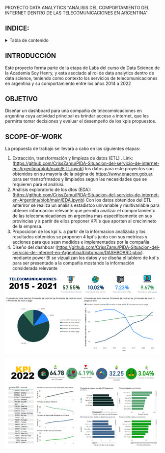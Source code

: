 PROYECTO DATA ANALYTICS "ANÁLISIS DEL COMPORTAMIENTO DEL INTERNET DENTRO DE LAS TELECOMUNICACIONES EN ARGENTINA"

## INDICE:
<!-- TABLE OF CONTENTS -->
<details>
  <summary>Tabla de contenido</summary>
  <ol>
    <li><a href="#INDICE">ÍNDICE</a></li>
    <li><a href="#INTRODUCCIÓN">INTRODUCCIÓN</a></li>
    <li><a href="#OBJETIVO">OBJETIVO</a></li>
    <li><a href="#SCOPE-OF-WORK">SCOPE OF WORK</a></li>
  </ol>
</details>

## INTRODUCCIÓN
Este proyecto forma parte de la etapa de Labs del curso de Data Science de la Academia Soy Henry, y esta asociado al rol de data analytics dentro de data science, teniendo como contexto los servicios de telecomunicaciones en argentina y su comportamiento entre los años 2014 a 2022 

## OBJETIVO
Diseñar un dashboard para una compañia de telecomnicaciones en argentina cuya actividad principal es brindar acceso a internet, que les permirta tomar decisiones y evaluar el desempeño de los kpis propuestos.

## SCOPE-OF-WORK
La propuesta de trabajo se llevará a cabo en las siguientes etapas:

1. Extracción, transformación y limpieza de datos (ETL) . Link: (https://github.com/CrissZamu/PIDA-Situacion-del-servicio-de-internet-en-Argentina/blob/main/ETL.ipynb)
los datos para este proyectos son obtenidos en su mayoria de la página de https://www.enacom.gob.ar. para ser transofrmados y limpiados segun las necesidades que se requieren para el análsisi.
2. Análisis exploratorio de los dtos (EDA): (https://github.com/CrissZamu/PIDA-Situacion-del-servicio-de-internet-en-Argentina/blob/main/EDA.ipynb)
Con los datos obtenidos del ETL anteriror se realiza un analisis estadistco univariable y multivariable para obtener información relevante que permita analizar el comportamiento de las telecomunicaciones en argentina mas especificamente en sus provincias y a partir de ellos proponer KPI´s que aporten al crecimineto de la empresa. 
3. Propocicion de los kpi´s. a partir de la informacion analizada y los resultados obtenidos se proponen 4 kpi´s junto con sus metricas y acciones para que sean medidos e implementados por la compañia.
4. Diseño del dashboar (https://github.com/CrissZamu/PIDA-Situacion-del-servicio-de-internet-en-Argentina/blob/main/DASHBOARD.pbix).
mediante power BI se vizualizan los datos y se diseña el tablero de kpi´s para ser presentado a la compañia mostando la información considerada relevante 

![](https://github.com/CrissZamu/PIDA-Situacion-del-servicio-de-internet-en-Argentina/blob/main/dash%20h1.png)

![](https://github.com/CrissZamu/PIDA-Situacion-del-servicio-de-internet-en-Argentina/blob/main/dash%20h2.png)




